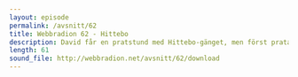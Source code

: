 ```yaml
---
layout: episode
permalink: /avsnitt/62
title: Webbradion 62 - Hittebo
description: David får en pratstund med Hittebo-gänget, men först pratar vi jQuery 2, Chrome för iOS och Node JS 0.8.
length: 61
sound_file: http://webbradion.net/avsnitt/62/download
---
```




